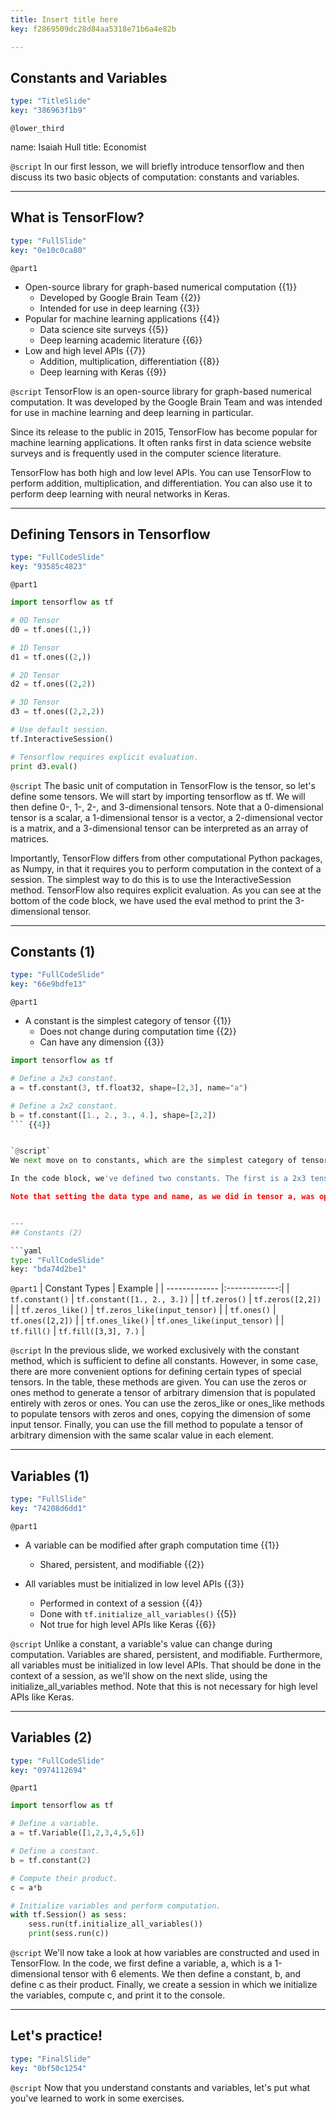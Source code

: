 ```yaml
---
title: Insert title here
key: f2869509dc28d84aa5318e71b6a4e82b

---
```

## Constants and Variables

```yaml
type: "TitleSlide"
key: "386963f1b9"
```

`@lower_third`

name: Isaiah Hull
title: Economist


`@script`
In our first lesson, we will briefly introduce tensorflow and then discuss its two basic objects of computation: constants and variables.


---
## What is TensorFlow?

```yaml
type: "FullSlide"
key: "0e10c0ca80"
```

`@part1`
* Open-source library for graph-based numerical computation {{1}}
  * Developed by Google Brain Team {{2}}
  * Intended for use in deep learning {{3}}
* Popular for machine learning applications {{4}}
  * Data science site surveys {{5}}
  * Deep learning academic literature {{6}} 
* Low and high level APIs {{7}}
  * Addition, multiplication, differentiation {{8}}
  * Deep learning with Keras {{9}}


`@script`
TensorFlow is an open-source library for graph-based numerical computation. It was developed by the Google Brain Team and was intended for use in machine learning and deep learning in particular.

Since its release to the public in 2015, TensorFlow has become popular for machine learning applications. It often ranks first in data science website surveys and is frequently used in the computer science literature.

TensorFlow has both high and low level APIs. You can use TensorFlow to perform addition, multiplication, and differentiation. You can also use it to perform deep learning with neural networks in Keras.


---
## Defining Tensors in Tensorflow

```yaml
type: "FullCodeSlide"
key: "93585c4823"
```

`@part1`
```python
import tensorflow as tf

# 0D Tensor
d0 = tf.ones((1,))

# 1D Tensor
d1 = tf.ones((2,))

# 2D Tensor
d2 = tf.ones((2,2))

# 3D Tensor
d3 = tf.ones((2,2,2))

# Use default session.
tf.InteractiveSession()

# Tensorflow requires explicit evaluation.
print d3.eval()
```


`@script`
The basic unit of computation in TensorFlow is the tensor, so let's define some tensors. We will start by importing tensorflow as tf. We will then define 0-, 1-, 2-, and 3-dimensional tensors. Note that a 0-dimensional tensor is a scalar, a 1-dimensional tensor is a vector, a 2-dimensional vector is a matrix, and a 3-dimensional tensor can be interpreted as an array of matrices.

Importantly, TensorFlow differs from other computational Python packages, as Numpy, in that it requires you to perform computation in the context of a session. The simplest way to do this is to use the InteractiveSession method. TensorFlow also requires explicit evaluation. As you can see at the bottom of the code block, we have used the eval method to print the 3-dimensional tensor.


---
## Constants (1)

```yaml
type: "FullCodeSlide"
key: "66e9bdfe13"
```

`@part1`
* A constant is the simplest category of tensor {{1}}
  * Does not change during computation time {{2}}
  * Can have any dimension {{3}}


```python
import tensorflow as tf

# Define a 2x3 constant.
a = tf.constant(3, tf.float32, shape=[2,3], name="a")

# Define a 2x2 constant.
b = tf.constant([1., 2., 3., 4.], shape=[2,2])
``` {{4}}


`@script`
We next move on to constants, which are the simplest category of tensor in TensorFlow. A constant does not change during computation time. It can also have any dimension.

In the code block, we've defined two constants. The first is a 2x3 tensor 3s. The second is a 2x2 tensor, which is constructed by reshaping the 1-dimensional vector: 1, 2, 3, 4.

Note that setting the data type and name, as we did in tensor a, was optional. The default datatype is a 32-bit float.


---
## Constants (2)

```yaml
type: "FullCodeSlide"
key: "bda74d2be1"
```

`@part1`
| Constant Types       | Example          | 
| ------------- |:-------------:|
| `tf.constant()` | `tf.constant([1., 2., 3.])` |
| `tf.zeros()`      | `tf.zeros([2,2])` | 
| `tf.zeros_like()`      | `tf.zeros_like(input_tensor)`      | 
| `tf.ones()` | `tf.ones([2,2])`      |
| `tf.ones_like()` | `tf.ones_like(input_tensor)` |
| `tf.fill()` | `tf.fill([3,3], 7.)` |


`@script`
In the previous slide, we worked exclusively with the constant method, which is sufficient to define all constants. However, in some case, there are more convenient options for defining certain types of special tensors. In the table, these methods are given. You can use the zeros or ones method to generate a tensor of arbitrary dimension that is populated entirely with zeros or ones. You can use the zeros_like or ones_like methods to populate tensors with zeros and ones, copying the dimension of some input tensor. Finally, you can use the fill method to populate a tensor of arbitrary dimension with the same scalar value in each element.


---
## Variables (1)

```yaml
type: "FullSlide"
key: "74208d6dd1"
```

`@part1`
* A variable can be modified after graph computation time {{1}}
  * Shared, persistent, and modifiable {{2}}

* All variables must be initialized in low level APIs  {{3}}
  * Performed in context of a session {{4}}
  * Done with `tf.initialize_all_variables()` {{5}}
  * Not true for high level APIs like Keras {{6}}


`@script`
Unlike a constant, a variable's value can change during computation. Variables are shared, persistent, and modifiable. Furthermore, all variables must be initialized in low level APIs. That should be done in the context of a session, as we'll show on the next slide, using the initialize_all_variables method. Note that this is not necessary for high level APIs like Keras.


---
## Variables (2)

```yaml
type: "FullCodeSlide"
key: "0974112694"
```

`@part1`
```python
import tensorflow as tf

# Define a variable.
a = tf.Variable([1,2,3,4,5,6])

# Define a constant.
b = tf.constant(2)

# Compute their product.
c = a*b

# Initialize variables and perform computation.
with tf.Session() as sess:
	sess.run(tf.initialize_all_variables())
	print(sess.run(c))
```


`@script`
We'll now take a look at how variables are constructed and used in TensorFlow. In the code, we first define a variable, a, which is a 1-dimensional tensor with 6 elements. We then define a constant, b, and define c as their product. Finally, we create a session in which we initialize the variables, compute c, and print it to the console.


---
## Let's practice!

```yaml
type: "FinalSlide"
key: "0bf50c1254"
```

`@script`
Now that you understand constants and variables, let's put what you've learned to work in some exercises.

